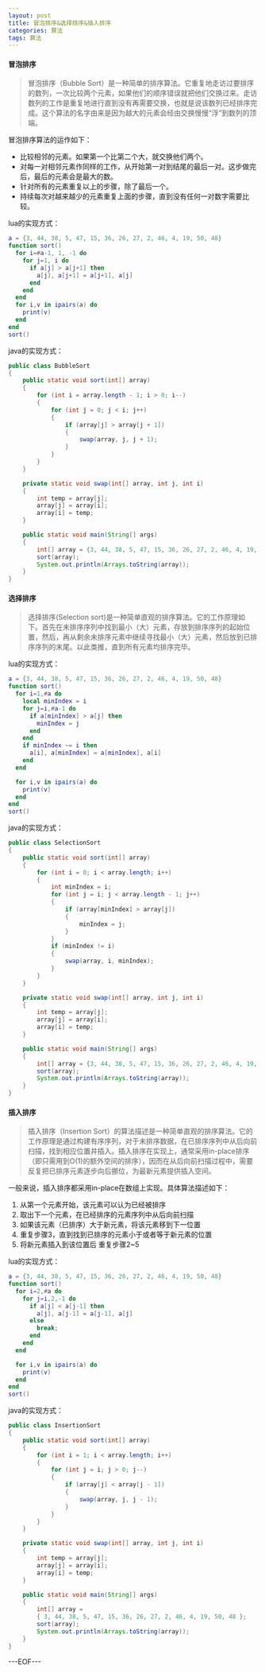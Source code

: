 ```yaml
---
layout: post
title: 冒泡排序&选择排序&插入排序
categories: 算法
tags: 算法
---
```


#### 冒泡排序

> 冒泡排序（Bubble Sort）是一种简单的排序算法。它重复地走访过要排序的数列，一次比较两个元素，如果他们的顺序错误就把他们交换过来。走访数列的工作是重复地进行直到没有再需要交换，也就是说该数列已经排序完成。这个算法的名字由来是因为越大的元素会经由交换慢慢“浮”到数列的顶端。

冒泡排序算法的运作如下：

- 比较相邻的元素。如果第一个比第二个大，就交换他们两个。
- 对每一对相邻元素作同样的工作，从开始第一对到结尾的最后一对。这步做完后，最后的元素会是最大的数。
- 针对所有的元素重复以上的步骤，除了最后一个。
- 持续每次对越来越少的元素重复上面的步骤，直到没有任何一对数字需要比较。

lua的实现方式：

```lua
a = {3, 44, 38, 5, 47, 15, 36, 26, 27, 2, 46, 4, 19, 50, 48}
function sort()
  for i=#a-1, 1, -1 do
    for j=1, i do
      if a[j] > a[j+1] then
        a[j], a[j+1] = a[j+1], a[j]
      end
    end
  end
  for i,v in ipairs(a) do
    print(v)
  end
end
sort()
```

java的实现方式：

```java
public class BubbleSort
{
    public static void sort(int[] array)
    {
        for (int i = array.length - 1; i > 0; i--)
        {
            for (int j = 0; j < i; j++)
            {
                if (array[j] > array[j + 1])
                {
                    swap(array, j, j + 1);
                }
            }
        }
    }

    private static void swap(int[] array, int j, int i)
    {
        int temp = array[j];
        array[j] = array[i];
        array[i] = temp;
    }

    public static void main(String[] args)
    {
        int[] array = {3, 44, 38, 5, 47, 15, 36, 26, 27, 2, 46, 4, 19, 50, 48};
        sort(array);
        System.out.println(Arrays.toString(array));
    }
}
```

#### 选择排序

> 选择排序(Selection sort)是一种简单直观的排序算法。它的工作原理如下。首先在未排序序列中找到最小（大）元素，存放到排序序列的起始位置，然后，再从剩余未排序元素中继续寻找最小（大）元素，然后放到已排序序列的末尾。以此类推，直到所有元素均排序完毕。

lua的实现方式：

```lua
a = {3, 44, 38, 5, 47, 15, 36, 26, 27, 2, 46, 4, 19, 50, 48}
function sort()
  for i=1,#a do
    local minIndex = i
    for j=i,#a-1 do
      if a[minIndex] > a[j] then
        minIndex = j
      end
    end
    if minIndex ~= i then
      a[i], a[minIndex] = a[minIndex], a[i]
    end
  end

  for i,v in ipairs(a) do
    print(v)
  end
end
sort()
```

java的实现方式：

```java
public class SelectionSort
{
    public static void sort(int[] array)
    {
        for (int i = 0; i < array.length; i++)
        {
            int minIndex = i;
            for (int j = i; j < array.length - 1; j++)
            {
                if (array[minIndex] > array[j])
                {
                    minIndex = j;
                }
            }
            if (minIndex != i)
            {
                swap(array, i, minIndex);
            }
        }
    }

    private static void swap(int[] array, int j, int i)
    {
        int temp = array[j];
        array[j] = array[i];
        array[i] = temp;
    }

    public static void main(String[] args)
    {
        int[] array = {3, 44, 38, 5, 47, 15, 36, 26, 27, 2, 46, 4, 19, 50, 48};
        sort(array);
        System.out.println(Arrays.toString(array));
    }
}
```

#### 插入排序

> 插入排序（Insertion Sort）的算法描述是一种简单直观的排序算法。它的工作原理是通过构建有序序列，对于未排序数据，在已排序序列中从后向前扫描，找到相应位置并插入。插入排序在实现上，通常采用in-place排序（即只需用到O(1)的额外空间的排序），因而在从后向前扫描过程中，需要反复把已排序元素逐步向后挪位，为最新元素提供插入空间。

一般来说，插入排序都采用in-place在数组上实现。具体算法描述如下：

1. 从第一个元素开始，该元素可以认为已经被排序
2. 取出下一个元素，在已经排序的元素序列中从后向前扫描
3. 如果该元素（已排序）大于新元素，将该元素移到下一位置
4. 重复步骤3，直到找到已排序的元素小于或者等于新元素的位置
5. 将新元素插入到该位置后
重复步骤2~5

lua的实现方式：

```lua
a = {3, 44, 38, 5, 47, 15, 36, 26, 27, 2, 46, 4, 19, 50, 48}
function sort()
  for i=2,#a do
    for j=i,2,-1 do
      if a[j] < a[j-1] then
        a[j], a[j-1] = a[j-1], a[j]
      else
        break;
      end
    end
  end

  for i,v in ipairs(a) do
    print(v)
  end
end
sort()
```

java的实现方式：

```java
public class InsertionSort
{
    public static void sort(int[] array)
    {
        for (int i = 1; i < array.length; i++)
        {
            for (int j = i; j > 0; j--)
            {
                if (array[j] < array[j - 1])
                {
                    swap(array, j, j - 1);
                }
            }
        }
    }

    private static void swap(int[] array, int j, int i)
    {
        int temp = array[j];
        array[j] = array[i];
        array[i] = temp;
    }

    public static void main(String[] args)
    {
        int[] array =
        { 3, 44, 38, 5, 47, 15, 36, 26, 27, 2, 46, 4, 19, 50, 48 };
        sort(array);
        System.out.println(Arrays.toString(array));
    }
}
```

---EOF---
